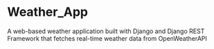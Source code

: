 # Weather_App
A web-based weather application built with Django and Django REST Framework that fetches real-time weather data from OpenWeatherAPI
